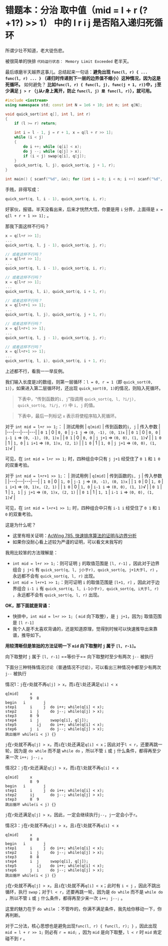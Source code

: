 # 错题本：分治 取中值（mid = l + r (?+1?) >> 1） 中的 l r i j 是否陷入递归死循环

所谓少壮不知道，老大徒伤悲。

被很简单的快排 `代码运行状态： Memory Limit Exceeded` 老半天。

最后琢磨半天越界这事儿。总结起来一句话：**避免出现 `func(l, r) { ... func(l, r) ... }` （递归时传递到下一层的边界值不缩小）这种情况，因为这是死循环。** 如何避免？ **比如`func(l, r) { func(l, j), func(j + 1, r)}`中，`j`至少满足 `j > r` （`j`从`r`身上离开，防止 `func(l, j) 是 func(l, r)`），就可用。**

```cpp
#include <iostream>
using namespace std; const int N = 1e6 + 10; int n; int q[N];

void quick_sort(int q[], int l, int r)
{
    if (l >= r) return;

    int i = l - 1, j = r + 1, x = q[l + r >> 1];
    while (i < j)
    {
        do i ++; while (q[i] < x);
        do j --; while (q[j] > x);
        if (i < j) swap(q[i], q[j]);
    }
    quick_sort(q, l, j), quick_sort(q, j + 1, r);
}

int main() { scanf("%d", &n); for (int i = 0; i < n; i ++) scanf("%d", &q[i]); quick_sort(q, 0, n-1); for (int i = 0; i < n; i ++) printf("%d ", q[i]); return 0; }
```

手贱，非得写成：
```cpp
quick_sort(q, l, i - 1), quick_sort(q, i, r);
```

好家伙，报错。半天没看出来，后来才恍然大悟，你要是用 `i` 分界，上面得是 `x = q[l + r + 1 >> 1];` 。

那我下面这样不行吗？
```cpp
x = q[l+r >> 1];
...
quick_sort(q, l, j - 1), quick_sort(q, j, r);

// 或者这样不行吗？
x = q[l+r >> 1];
...
quick_sort(q, l, i - 1), quick_sort(q, i, r);

// 或者这样不行吗？
x = q[l+r >> 1];
...
quick_sort(q, l, i), quick_sort(q, i + 1, r);

// 或者这样不行吗？
x = q[l+r+1 >> 1];
...
quick_sort(q, l, j), quick_sort(q, j + 1, r);

// 或者这样不行吗？
x = q[l+r+1 >> 1];
...
quick_sort(q, l, j - 1), quick_sort(q, j, r);

// 或者这样不行吗？
x = q[l+r+1 >> 1];
...
quick_sort(q, l, i), quick_sort(q, i + 1, r);
```

上述都不行，看我一一举反例。

我们输入长度是`2`的数组，则第一层循环：`l = 0, r = 1`（即 `quick_sort(0, 1)`），如果进入第二层循环时，还出现 `quick_sort(0, 1)`的情况，则陷入死循环。

> 下表中，“传到函数的`i, j`”指调用 `quick_sort(q, l, ?i/j), quick_sort(q, ?i/j, r)` 中 `i, j` 的值。

> 下表中，最后一列标记 `x` 表示将使程序陷入死循环。

对于 `int mid = l+r >> 1;`：
| 测试用例 | `q[mid]` | 传到函数的`i, j` | 传入参数 |
|---|---|---|---|
| `0 1` | 0 | `0, 0` | `j-1 j` => `(0, -1), (0, 1)x` |
| `0 1` | 0 | `0, 0` | `i-1 i` => `(0, -1), (0, 1)x` |
| `0 1` | 0 | `0, 0` | `j j+1` => `(0, 0), (1, 1)`√ |
| `1 0` | 1 | `1, 0` | `i i+1` => `(0, 1)x, (2, 1)` |
| `1 0` | 1 | `1, 0` | `j j+1` => `(0, 0), (1, 1)`√ |

可见，在 `int mid = l+r >> 1;` 时，四种组合中只有 `j j+1` 经受住了 `0 1` 和 `1 0` 的双重考验。

对于 `int mid = l+r+1 >> 1;`：
| 测试用例 | `q[mid]` | 传到函数的`i, j` | 传入参数 |
|---|---|---|---|
| `1 0` | 0 | `1, 0` | `j-1 j` => `(0, -1), (0, 1)x` |
| `1 0` | 0 | `1, 0` | `i i+1` => `(0, 1)x, (2, 1)` |
| `1 0` | 0 | `1, 0` | `i-1 i` => `(0, 0), (1, 1)`√ |
| `0 1` | 1 | `1, 1` | `j j+1` => `(0, 1)x, (2, 1)` |
| `0 1` | 1 | `1, 1` | `i-1 i` => `(0, 0), (1, 1)`√ |

可见，在 `int mid = l+r+1 >> 1;` 时，四种组合中只有 `i-1 i` 经受住了 `0 1` 和 `1 0` 的双重考验。

这是为什么呢？
- 这里有相关证明：[AcWing 785. 快速排序算法的证明与边界分析](https://www.acwing.com/solution/content/16777/)
- 如果你没耐心看上述较为严谨的证明，可以看文末我写的

我用比较笨的方法理解是：
- `int mid = l+r >> 1;`：则可证明 `j` 的取值范围是 `[l, r-1]` ，因此对于边界组合 `j j+1` 有 `quick_sort(q, l, j小于r), quick_sort(q, j+1大于l, r)` ，永远都不会有 `quick_sort(q, l, r)` 出现。
- `int mid = l+r+1 >> 1;`：则可证明 `i` 的取值范围是 `[l+1, r]` ，因此对于边界组合 `i-1 i` 有 `quick_sort(q, l, i-1小于r), quick_sort(q, i大于l, r)` ，永远都不会有 `quick_sort(q, l, r)` 出现。

**OK，那下面就是背诵：**
- 快排中，`int mid = l+r >> 1;`（ `mid` 向下取整），是 `j j+1`，因为`j` 取值范围是 `[l r-1]`
- 我个人是不太喜欢背诵的，还是知道原理，觉得到时候可以快速推导出来靠谱，推导如下。

**用较清晰但是笨拙的方法证明一下 `mid` 向下取整时 `j` 属于 `[l, r-1]`。**

向下取整时 `j` 属于 `[l, r-1]` ==等价于== 向下取整时至少有两次 `j--` 被执行

下面分三种特殊情况讨论（普通情况不讨论），可以看出三种情况中都至少有两次 `j--` 被执行

情况1：`j`在`r`处就不再`q[j] > x`，而`i`在`l`处还满足`q[i] < x`
```
q[mid]     x
           9  8
begin   i        j
step1      i     j  do i++; while(q[i] < x);
step2      i  j     do j--; while(q[j] > x);
step3      8  9
step4      i  j     swap(q[i], q[j]);
step5         ij    do i++; while(q[i] < x);
step6      j  i     do j--; while(q[j] > x);
跳出循环 while(i < j) {}
```

`j`在`r`处就不再`q[j] > x`，而`i`在`l`处还满足`q[i] < x`；因此对于`l < r`，还要再跳一轮，因为是 `do while` 而不是 `while do` ，所以不管 `i` 或 `j` 什么条件，都得再至少来一次 `i++; j--;` 。

情况2：`j`在`r`处还满足`q[j] > x`，而`i`在`l`处就不再`q[i] < x`
```
q[mid]     x
           8  9
begin   i        j
step1      i     j  do i++; while(q[i] < x);
step2      ij       do j--; while(q[j] > x);
step3      8  9
跳出循环 while(i < j) {}
```

`j`在`r`处还满足`q[j] > x`，因此，一定会继续执行`j--`，`j`一定会小于`r`。

情况3：`j`在`r`处就不再`q[j] > x`，且`i`在`l`处就不再`q[i] < x`
```
q[mid]     x
           8  8
begin   i        j
step1      i     j  do i++; while(q[i] < x);
step2      i  j     do j--; while(q[j] > x);
step3      8  8
step4      i  j     swap(q[i], q[j]);
step5         ij    do i++; while(q[i] < x);
step6      j  i     do j--; while(q[j] > x);
跳出循环 while(i < j) {}
```

`j`在`r`处就不再`q[j] > x`，且`i`在`l`处就不再`q[i] < x`；此时有 `i < j` ，因此不跳出循环，执行 `swap`；对于`l < r`，还要再跳一轮，因为是 `do while` 而不是 `while do` ，所以不管 `i` 或 `j` 什么条件，都得再至少来一次 `i++; j--;` 。

这里的魅力在于 `do while` ：不管咋的，你满不满足条件，我先给你移动一下，你再判断。

对于二分法，核心思想也是避免出现`func(l, r) { func(l, r); }` ，因此出现 `mid = l + r >> 1;` 则必有 `r = mid;` ，因为 `mid` 是向下取整，`l < r` 时 `mid` 肯定碰不到 `r` 。
